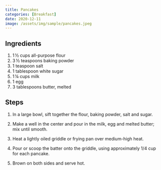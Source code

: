 ```yaml
---
title: Pancakes
categories: [Breakfast]
date: 2020-12-11
image: /assets/img/sample/pancakes.jpeg
---
```


## Ingredients

1. 1 ½ cups all-purpose flour
2. 3 ½ teaspoons baking powder
3. 1 teaspoon salt
4. 1 tablespoon white sugar
5. 1 ¼ cups milk
6. 1 egg
7. 3 tablespoons butter, melted

## Steps

1. In a large bowl, sift together the flour, baking powder, salt and sugar. 

2. Make a well in the center and pour in the milk, egg and melted butter; mix until smooth.

3. Heat a lightly oiled griddle or frying pan over medium-high heat. 

4. Pour or scoop the batter onto the griddle, using approximately 1/4 cup for each pancake. 

5. Brown on both sides and serve hot.



